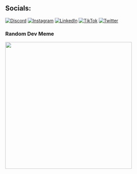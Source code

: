 
## Socials:
[![Discord](https://img.shields.io/badge/Discord-%237289DA.svg?logo=discord&logoColor=white)](https://discord.gg/pMHkfswxhr) [![Instagram](https://img.shields.io/badge/Instagram-%23E4405F.svg?logo=Instagram&logoColor=white)](https://instagram.com/m1lean_) [![LinkedIn](https://img.shields.io/badge/LinkedIn-%230077B5.svg?logo=linkedin&logoColor=white)](https://www.linkedin.com/in/alexander-tsganok-03b830296/) [![TikTok](https://img.shields.io/badge/TikTok-%23000000.svg?logo=TikTok&logoColor=white)](https://tiktok.com/@m1leannn) [![Twitter](https://img.shields.io/badge/Twitter-%231DA1F2.svg?logo=Twitter&logoColor=white)](https://twitter.com/ittsganok) 

### Random Dev Meme
<img src='https://randommeme-five.vercel.app/' style="height: 400px;"/>
